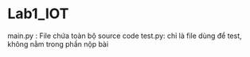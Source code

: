 # Lab1_IOT

main.py : File chứa toàn bộ source code
test.py: chỉ là file dùng để test, không nằm trong phần nộp bài
